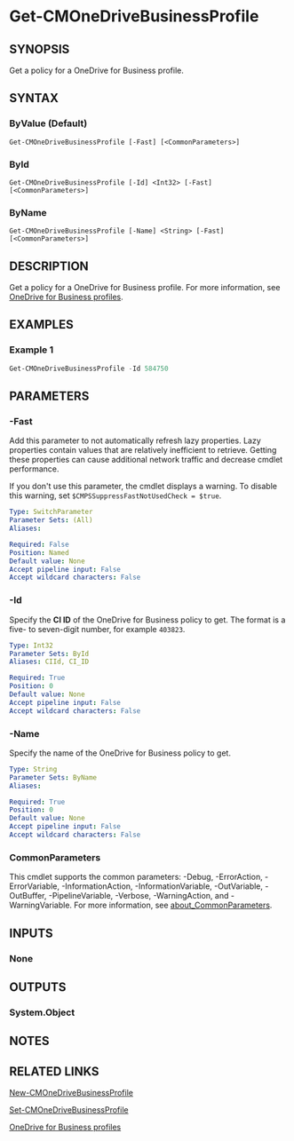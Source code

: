 ﻿---
external help file: AdminUI.PS-help.xml
Module Name: ConfigurationManager
ms.date: 12/04/2020
online version:
schema: 2.0.0
---

# Get-CMOneDriveBusinessProfile

## SYNOPSIS

Get a policy for a OneDrive for Business profile.

## SYNTAX

### ByValue (Default)
```
Get-CMOneDriveBusinessProfile [-Fast] [<CommonParameters>]
```

### ById
```
Get-CMOneDriveBusinessProfile [-Id] <Int32> [-Fast] [<CommonParameters>]
```

### ByName
```
Get-CMOneDriveBusinessProfile [-Name] <String> [-Fast] [<CommonParameters>]
```

## DESCRIPTION

Get a policy for a OneDrive for Business profile. For more information, see [OneDrive for Business profiles](/mem/configmgr/compliance/deploy-use/onedrive-profile).

## EXAMPLES

### Example 1

```powershell
Get-CMOneDriveBusinessProfile -Id 584750
```

## PARAMETERS

### -Fast

Add this parameter to not automatically refresh lazy properties. Lazy properties contain values that are relatively inefficient to retrieve. Getting these properties can cause additional network traffic and decrease cmdlet performance.

If you don't use this parameter, the cmdlet displays a warning. To disable this warning, set `$CMPSSuppressFastNotUsedCheck = $true`.

```yaml
Type: SwitchParameter
Parameter Sets: (All)
Aliases:

Required: False
Position: Named
Default value: None
Accept pipeline input: False
Accept wildcard characters: False
```

### -Id

Specify the **CI ID** of the OneDrive for Business policy to get. The format is a five- to seven-digit number, for example `403823`.

```yaml
Type: Int32
Parameter Sets: ById
Aliases: CIId, CI_ID

Required: True
Position: 0
Default value: None
Accept pipeline input: False
Accept wildcard characters: False
```

### -Name

Specify the name of the OneDrive for Business policy to get.

```yaml
Type: String
Parameter Sets: ByName
Aliases:

Required: True
Position: 0
Default value: None
Accept pipeline input: False
Accept wildcard characters: False
```

### CommonParameters
This cmdlet supports the common parameters: -Debug, -ErrorAction, -ErrorVariable, -InformationAction, -InformationVariable, -OutVariable, -OutBuffer, -PipelineVariable, -Verbose, -WarningAction, and -WarningVariable. For more information, see [about_CommonParameters](http://go.microsoft.com/fwlink/?LinkID=113216).

## INPUTS

### None

## OUTPUTS

### System.Object
## NOTES

## RELATED LINKS

[New-CMOneDriveBusinessProfile](New-CMOneDriveBusinessProfile.md)

[Set-CMOneDriveBusinessProfile](Set-CMOneDriveBusinessProfile.md)

[OneDrive for Business profiles](/mem/configmgr/compliance/deploy-use/onedrive-profile)
